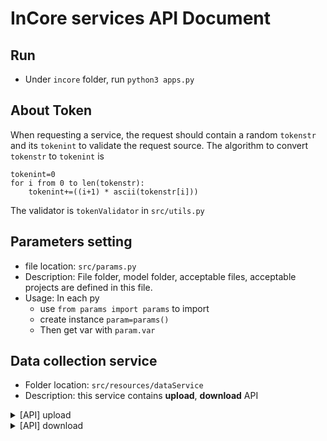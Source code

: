# InCore services API Document
## Run
- Under `incore` folder, run `python3 apps.py`
## About Token
When requesting a service, the request should contain a random `tokenstr` and its `tokenint` to validate the request source.
The algorithm to convert `tokenstr` to `tokenint` is
```
tokenint=0
for i from 0 to len(tokenstr):
    tokenint+=((i+1) * ascii(tokenstr[i]))
```
The validator is `tokenValidator` in `src/utils.py`

## Parameters setting
- file location: `src/params.py`
- Description: File folder, model folder, acceptable files, acceptable projects are defined in this file. 
- Usage: In each py
  - use `from params import params` to import
  - create instance `param=params()`
  - Then get var with `param.var`

## Data collection service
- Folder location: `src/resources/dataService`
- Description: this service contains **upload**, **download** API


<details>
<summary>[API] upload</summary>

- File location: `src/resources/dataService/upload.py`
- Description: This py is a upload API. When uploading a file, the service will check the file type and project type. Then generate a file UID. After that, the service will check the file content with checkers in `src/resources/dataService/fileChecker.py`.
- Usage: Call the API with `GET http://host/download` with a form
    ```
    {
        'file': binary file,
        'type': project type (defined in params),
        'tokenstr': The random token string,
        'tokenint': The converted token value
    }
    ```
    and get a response
    ```
    {
        'status': 'success' or 'error',
        'msg': error msg,
        'data':{
            'fileUid': the generated file uid
        }
    }
    ```
- Acceptable file types and their rules:
  - Numerical project: A `csv` with column name and their values. The values should be numerical data. For example:
    ```
    temp,humidity,quantity
    30.57,43,6
    22.89,99,30
    ```
  - NLP project: A `tsv` with column name. For project with label, there should be at least one column  which contains the numerical value. For example:
    ```
    Sentence1	value	value2
    I am happy	1	1
    I am sad	0	0
    ```
    or
    ```
    Sentence1	Sentence2	value
    I am happy	So am I :)	1
    I am happy	I am a student	0
    ```
  - CV project: A `zip` file. There should be a (only one) `csv` file in the zip directly, not in a folder. For project with label, here should be at least one column that contains the numerical value. Other columns are the image file path (related path in zip). For example:
    ```
    file.zip
        |--lables.csv
        |--folder_foo
        |    |--imga.jpg
        |    |--imgb.png
        |
        |--folder_bar
        |    |--imgk.JPEG
        |    |--imgl.png
        |--imgt.jpg
    ```
    and the csv is
    ```
    filepath,value
    folder_foo/imga.jpg,1
    folder_foo/imgb.png,1
    folder_bar/imgk.JPEG,0
    folder_bar/imgl.png,0
    imgt.jpg,1
    ```
</details>



<details>
<summary>[API] download</summary>

- File location: `src/resources/dataService/download.py`
- Description: This py is a download API. When being request a file IDuploading a file, the service will return the binary file and renamed to the given file name.
- API: Call the API with `POST http://host/download` with a form
    ```
    {
        'fileUid': file id,
        'fileName': file name,
        'tokenstr': The random token string,
        'tokenint': The converted token value
    }
    ```
    and get a binary response

    ```
    </details>
    ```

<details>
<summary>[Method] file uid generator</summary>

- File location: `src/resources/dataService/utils.py`
- Description: Generate unique file id
- Usage: 

    `from resources.dataService.utils import fileUidGenerator`
    `uid=fileUidGenerator().uid`

</details>

<details>
<summary>[Method] file checker</summary>

- File location: `src/resources/dataService/utils.py`
- Description: Validate file content
- Usage: 

    `from resources.dataService.utils import fileUidGenerator`
    `fileCheck=fileChecker(savedPath,prjtype).check()`
</details>

<details>
<summary>[API] getColumn</summary>

- File location: `src/resources/dataService/getColumn.py`
- Description: Get column names and type
- API: Call the API with `POST http://host/download` with a form
    ```
    {
        'fileUid': file id,
        'type': project type (defined in params),
        'tokenstr': The random token string,
        'tokenint': The converted token value
    }
    ```
    get a json
    ```
    {
        'status': 'success' or 'error',
        'msg': error msg,
        'data':{
            'cols':[
                {
                    'name':'col1_name',
                    'type': col1_type (num/path/sentence)
                }
            ]
        }
    }
    ```
</details>

<details>
<summary>[API] getFileStatus</summary>
</details>

## Analytic Service

<details>
<summary> [API] doPreprocess</summary>

</details>

<details>
<summary> [API] getPreprocessPreview</summary>

</details>

<details>
<summary> [API] getCorrelation</summary>

</details>

<details>
<summary> [API] doSelection</summary>

</details>

<details>
<summary> [API] getAlgoList</summary>

</details>

<details>
<summary> [API] getAlgoParam</summary>

</details>

<details>
<summary> [API] doModelTrain</summary>

</details>

<details>
<summary> [API] doModelPredict</summary>

</details>

<details>
<summary> [API] doModelTest</summary>

</details>

<details>
<summary> [API] getModelStatus</summary>

</details>

<details>
<summary> [API] getModelFailReason</summary>

</details>

<details>
<summary> [API] getModelPreview</summary>

</details>


## Visualize Service